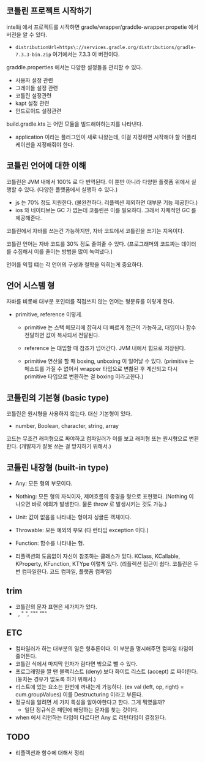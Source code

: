 ## 코틀린 프로젝트 시작하기 

intellij 에서 프로젝트를 시작하면 gradle/wrapper/graddle-wrapper.propetie 에서 버전을 알 수 있다. 

- `distributionUrl=https\://services.gradle.org/distributions/gradle-7.3.3-bin.zip` 여기에서는 7.3.3 이 버전이다. 

graddle.properties 에서는 다양한 설정들을 관리할 수 있다. 

- 사용자 설정 관련
- 그레이들 설정 관련
- 코틀린 설정관련
- kapt 설정 관련
- 안드로이드 설정관련 
 
build.gradle.kts 는 어떤 모듈을 빌드해야하는지를 나타낸다. 

- application 이라는 플러그인이 새로 나왔는데, 이걸 지정하면 시작해야 할 어플리케이션을 지정해줘야 한다.

## 코틀린 언어에 대한 이해 

코틀린은 JVM 내에서 100% 로 다 번역된다. 이 뿐만 아니라 다양한 플랫폼 위에서 실행할 수 있다. (다양한 플랫폼에서 실행하 수 있다.)

- js 는 70% 정도 지원한다. (불완전하다. 리플렉션 제외하면 대부분 기능 제공한다.)
- ios 와 네이티브는 GC 가 없는데 코틀린은 이를 필요하다. 그래서 자체적인 GC 를 제공해준다. 

코틀린에서 자바를 쓰는건 가능하지만, 자바 코드에서 코틀린을 쓰기는 지옥이다.

코틀린 언어는 자바 코드를 30% 정도 줄여줄 수 있다. (프로그래머의 코드짜는 데이터를 수집해서 이를 줄이는 방법을 많이 녹여냈다.)

언어를 익힐 떄는 각 언어의 구성과 철학을 익히는게 중요하다. 

## 언어 시스템 형 

자바를 비롯해 대부분 포인터를 직접쓰지 않는 언어는 형분류를 이렇게 한다. 

- primitive, reference 이렇게. 
  - primitive 는 스택 메모리에 잡혀서 더 빠르게 접근이 가능하고, 대입이나 함수 전달하면 값이 복사되서 전달된다.
  
  - reference 는 대입할 때 참조가 넘어간다. JVM 내에서 힙으로 저장된다.
  
  - primitive 연산을 할 때 boxing, unboxing 이 일어날 수 있다. (primitive 는 메소드를 가질 수 없어서 wrapper 타입으로 변홚된 후 계산되고 다시 primitive 타입으로 변환하는 걸 boxing 이라고한다.)

## 코틀린의 기본형 (basic type)

코틀린은 원시형을 사용하지 않는다. 대신 기본형이 있다. 

- number, Boolean, character, string, array

코드는 무조건 래퍼형으로 짜야하고 컴파일러가 이를 보고 래퍼형 또는 원시형으로 변환한다. (개발자가 잘못 쓰는 걸 방지하기 위해서.)

## 코틀린 내장형 (built-in type)

- Any: 모든 형의 부모이다.

- Nothing: 모든 형의 자식이자, 제어흐름의 종경을 형으로 표현했다. (Nothing 이 나오면 바로 예외가 발생한다. 물론 throw 로 발생시키는 것도 가능.)

- Unit: 값이 없음을 나타내는 형이자 싱글톤 객체이다. 

- Throwable: 모든 예외의 부모 (다 런타임 exception 이다.)

- Function: 함수를 나타내는 형. 

- 리플렉션의 도움없이 자신이 참조하는 클래스가 있다. KClass, KCallable, KProperty, KFunction, KTYpe 이렇게 있다. (리플렉션 접근이 쉽다. 코틀린은 두 번 컴파일한다. 코드 컴파일, 플랫폼 컴파일) 

## trim

- 코틀린의 문자 표현은 세가지가 있다. 
- ` `, " ", """ """

## ETC

- 컴파일러가 하는 대부분의 일은 형추론이다. 이 부분을 명시해주면 컴파일 타임이 줄어든다. 
- 코틀린 식에서 마지막 인자가 람다면 밖으로 뺄 수 있다. 
- 프로그래밍을 짤 땐 블랙리스트 (deny) 보다 화이트 리스트 (accept) 로 짜야한다. (놓치는 경우가 없도록 하기 위해서.)
- 리스트에 있는 요소는 한번에 꺼내는게 가능하다. (ex val (left, op, right) = cum.groupValues) 이를 Destructuring 이라고 부른다. 
- 정규식을 알려면 세 가지 특성을 알아야한다고 한다. 그게 뭐였을까? 
  - 일단 정규식은 패턴에 해당하는 문자를 찾는 것이다.
- when 에서 리턴하는 타입이 다르다면 Any 로 리턴타입이 결정된다. 

## TODO 

- 리플렉션과 함수에 대해서 정리 
